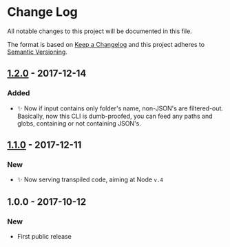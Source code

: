 # Change Log
All notable changes to this project will be documented in this file.

The format is based on [Keep a Changelog](http://keepachangelog.com/)
and this project adheres to [Semantic Versioning](http://semver.org/).

## [1.2.0] - 2017-12-14
### Added
- ✨ Now if input contains only folder's name, non-JSON's are filtered-out. Basically, now this CLI is dumb-proofed, you can feed any paths and globs, containing or not containing JSON's.

## [1.1.0] - 2017-12-11
### New
- ✨ Now serving transpiled code, aiming at Node `v.4`

## 1.0.0 - 2017-10-12
### New
- First public release

[1.2.0]: https://github.com/codsen/json-sort-cli/compare/v1.1.0...v1.2.0
[1.1.0]: https://github.com/codsen/json-sort-cli/compare/v1.0.0...v1.1.0
